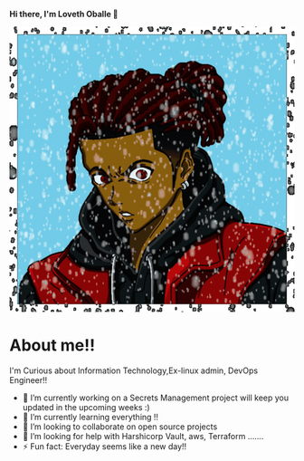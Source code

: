 **Hi there, I'm **Loveth Oballe** 👋**


![](/images/myFile.gif)


# About me!!
I'm Curious about Information Technology,Ex-linux admin, DevOps Engineer!!

- 🔭 I’m currently working on a Secrets Management project will keep you updated in the upcoming weeks :)
- 🌱 I’m currently learning everything !!
- 👯 I’m looking to collaborate on open source projects
- 🤔 I’m looking for help with Harshicorp Vault, aws, Terraform .......
- ⚡ Fun fact: Everyday seems like a new day!!

